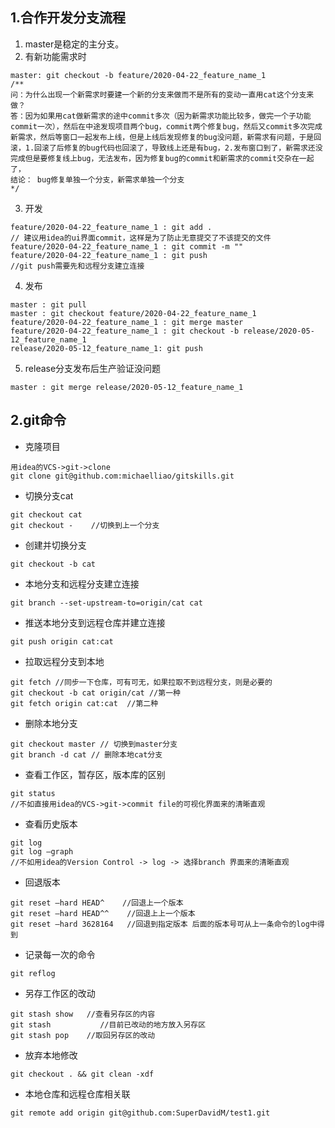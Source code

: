 ## 1.合作开发分支流程
1. master是稳定的主分支。
2. 有新功能需求时
```
master: git checkout -b feature/2020-04-22_feature_name_1
/**
问：为什么出现一个新需求时要建一个新的分支来做而不是所有的变动一直用cat这个分支来做？
答：因为如果用cat做新需求的途中commit多次（因为新需求功能比较多，做完一个子功能commit一次），然后在中途发现项目两个bug，commit两个修复bug，然后又commit多次完成新需求，然后等窗口一起发布上线，但是上线后发现修复的bug没问题，新需求有问题，于是回滚，1.回滚了后修复的bug代码也回滚了，导致线上还是有bug，2.发布窗口到了，新需求还没完成但是要修复线上bug，无法发布，因为修复bug的commit和新需求的commit交杂在一起了，
结论： bug修复单独一个分支，新需求单独一个分支
*/
```

3. 开发
```
feature/2020-04-22_feature_name_1 : git add .
// 建议用idea的ui界面commit，这样是为了防止无意提交了不该提交的文件
feature/2020-04-22_feature_name_1 : git commit -m "" 
feature/2020-04-22_feature_name_1 : git push 
//git push需要先和远程分支建立连接
```
4. 发布
```
master : git pull
master : git checkout feature/2020-04-22_feature_name_1
feature/2020-04-22_feature_name_1 : git merge master
feature/2020-04-22_feature_name_1 : git checkout -b release/2020-05-12_feature_name_1
release/2020-05-12_feature_name_1: git push
```
5. release分支发布后生产验证没问题
```
master : git merge release/2020-05-12_feature_name_1
```

## 2.git命令
- 克隆项目
```
用idea的VCS->git->clone
git clone git@github.com:michaelliao/gitskills.git
```
- 切换分支cat
```
git checkout cat
git checkout -    //切换到上一个分支
```
- 创建并切换分支
```
git checkout -b cat
```
- 本地分支和远程分支建立连接
```
git branch --set-upstream-to=origin/cat cat
```
- 推送本地分支到远程仓库并建立连接
```
git push origin cat:cat
```
- 拉取远程分支到本地
```
git fetch //同步一下仓库，可有可无，如果拉取不到远程分支，则是必要的
git checkout -b cat origin/cat //第一种
git fetch origin cat:cat  //第二种
```
- 删除本地分支
```
git checkout master // 切换到master分支
git branch -d cat // 删除本地cat分支
```
- 查看工作区，暂存区，版本库的区别
```
git status
//不如直接用idea的VCS->git->commit file的可视化界面来的清晰直观
```
- 查看历史版本
```
git log
git log –graph
//不如用idea的Version Control -> log -> 选择branch 界面来的清晰直观
```
- 回退版本
```
git reset –hard HEAD^    //回退上一个版本
git reset –hard HEAD^^    //回退上上一个版本
git reset –hard 3628164   //回退到指定版本 后面的版本号可从上一条命令的log中得到
```
- 记录每一次的命令
```
git reflog
```
- 另存工作区的改动
```
git stash show   //查看另存区的内容
git stash           //目前已改动的地方放入另存区
git stash pop    //取回另存区的改动
```
- 放弃本地修改
```
git checkout . && git clean -xdf
```
- 本地仓库和远程仓库相关联
```
git remote add origin git@github.com:SuperDavidM/test1.git
```
